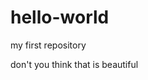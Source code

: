 # hello-world
my first repository



don't you think that is beautiful





























